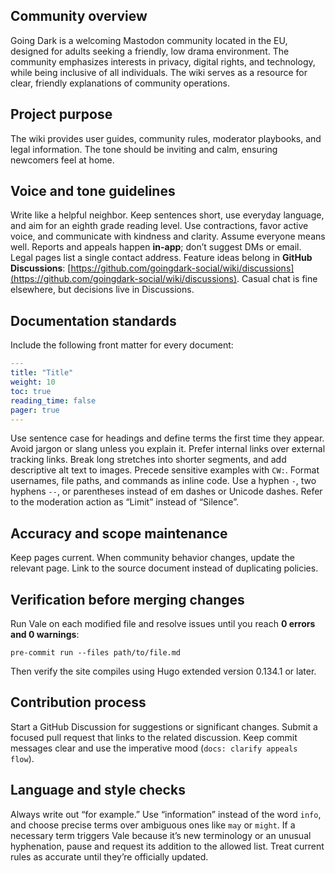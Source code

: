 ## Community overview

Going Dark is a welcoming Mastodon community located in the EU, designed for adults seeking a friendly, low drama environment. The community emphasizes interests in privacy, digital rights, and technology, while being inclusive of all individuals. The wiki serves as a resource for clear, friendly explanations of community operations.

## Project purpose

The wiki provides user guides, community rules, moderator playbooks, and legal information. The tone should be inviting and calm, ensuring newcomers feel at home.

## Voice and tone guidelines

Write like a helpful neighbor. Keep sentences short, use everyday language, and aim for an eighth grade reading level. Use contractions, favor active voice, and communicate with kindness and clarity. Assume everyone means well. Reports and appeals happen **in-app**; don’t suggest DMs or email. Legal pages list a single contact address. Feature ideas belong in **GitHub Discussions**: [https://github.com/goingdark-social/wiki/discussions](https://github.com/goingdark-social/wiki/discussions). Casual chat is fine elsewhere, but decisions live in Discussions.

## Documentation standards

Include the following front matter for every document:

```yaml
---
title: "Title"
weight: 10
toc: true
reading_time: false
pager: true
---
```

Use sentence case for headings and define terms the first time they appear. Avoid jargon or slang unless you explain it. Prefer internal links over external tracking links. Break long stretches into shorter segments, and add descriptive alt text to images. Precede sensitive examples with `CW:`. Format usernames, file paths, and commands as inline code. Use a hyphen `-`, two hyphens `--`, or parentheses instead of em dashes or Unicode dashes. Refer to the moderation action as “Limit” instead of “Silence”.

## Accuracy and scope maintenance

Keep pages current. When community behavior changes, update the relevant page. Link to the source document instead of duplicating policies.

## Verification before merging changes

Run Vale on each modified file and resolve issues until you reach **0 errors and 0 warnings**:

```shell
pre-commit run --files path/to/file.md
```

Then verify the site compiles using Hugo extended version 0.134.1 or later.

## Contribution process

Start a GitHub Discussion for suggestions or significant changes. Submit a focused pull request that links to the related discussion. Keep commit messages clear and use the imperative mood (`docs: clarify appeals flow`).

## Language and style checks

Always write out “for example.” Use “information” instead of the word `info`, and choose precise terms over ambiguous ones like `may` or `might`. If a necessary term triggers Vale because it’s new terminology or an unusual hyphenation, pause and request its addition to the allowed list. Treat current rules as accurate until they’re officially updated.
